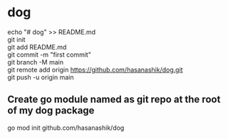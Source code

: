 # dog

echo "# dog" >> README.md  
git init  
git add README.md  
git commit -m "first commit"  
git branch -M main  
git remote add origin https://github.com/hasanashik/dog.git  
git push -u origin main

## Create go module named as git repo at the root of my dog package

go mod init github.com/hasanashik/dog
